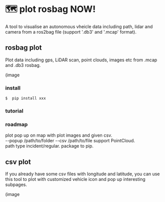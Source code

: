 # 🗺️ plot rosbag NOW!

A tool to visualise an autonomous vheicle data including path, lidar and camera from a ros2bag file (support '.db3' and '.mcap' format).   

## rosbag plot
Plot data including gps, LiDAR scan, point clouds, images etc from .mcap and .db3 rosbag.

(image
### install
```
$  pip install xxx
```
### tutorial

### roadmap
plot pop up on map with plot images and given csv.  
    --popup /path/to/folder --csv /path/to/file
support PointCloud.  
path type incident/regular. 
package to pip.  


## csv plot
If you already have some csv files with longitude and latitude, you can use this tool to plot with customized vehicle icon and pop up interesting subpages.

(image

